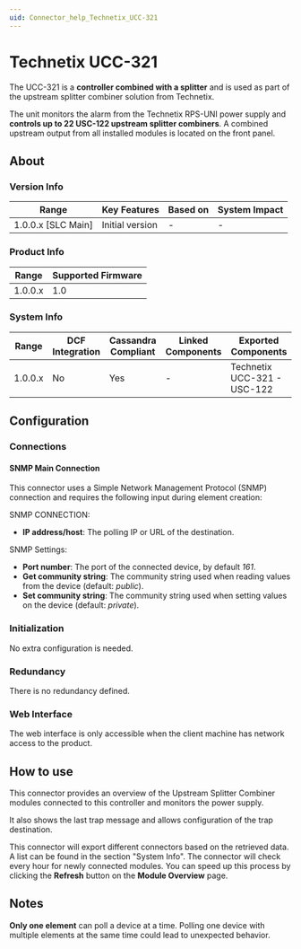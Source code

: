 ```yaml
---
uid: Connector_help_Technetix_UCC-321
---
```


# Technetix UCC-321

The UCC-321 is a **controller combined with a splitter** and is used as part of the upstream splitter combiner solution from Technetix.

The unit monitors the alarm from the Technetix RPS-UNI power supply and **controls up to 22 USC-122 upstream splitter combiners**. A combined upstream output from all installed modules is located on the front panel.

## About

### Version Info

| Range                | Key Features     | Based on     | System Impact     |
|----------------------|------------------|--------------|-------------------|
| 1.0.0.x \[SLC Main\] | Initial version  | \-           | \-                |

### Product Info

| Range     | Supported Firmware     |
|-----------|------------------------|
| 1.0.0.x   | 1.0                    |

### System Info

| **Range** | **DCF Integration** | **Cassandra Compliant** | **Linked Components** | **Exported Components**     |
|-----------|---------------------|-------------------------|-----------------------|-----------------------------|
| 1.0.0.x   | No                  | Yes                     | \-                    | Technetix UCC-321 - USC-122 |

## Configuration

### Connections

#### SNMP Main Connection

This connector uses a Simple Network Management Protocol (SNMP) connection and requires the following input during element creation:

SNMP CONNECTION:

- **IP address/host**: The polling IP or URL of the destination.

SNMP Settings:

- **Port number**: The port of the connected device, by default *161*.
- **Get community string**: The community string used when reading values from the device (default: *public*).
- **Set community string**: The community string used when setting values on the device (default: *private*).

### Initialization

No extra configuration is needed.

### Redundancy

There is no redundancy defined.

### Web Interface

The web interface is only accessible when the client machine has network access to the product.

## How to use

This connector provides an overview of the Upstream Splitter Combiner modules connected to this controller and monitors the power supply.

It also shows the last trap message and allows configuration of the trap destination.

This connector will export different connectors based on the retrieved data. A list can be found in the section "System Info". The connector will check every hour for newly connected modules. You can speed up this process by clicking the **Refresh** button on the **Module Overview** page.

## Notes

**Only one element** can poll a device at a time. Polling one device with multiple elements at the same time could lead to unexpected behavior.

